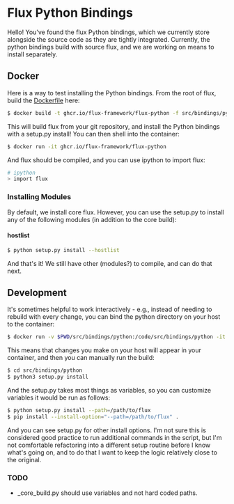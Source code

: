 # Flux Python Bindings

Hello! You've found the flux Python bindings, which we currently store alongside
the source code as they are tightly integrated. Currently, the python
bindings build with source flux, and we are working on means to install separately.

## Docker

Here is a way to test installing the Python bindings. From the root of flux,
build the [Dockerfile](Dockerfile) here:

```bash
$ docker build -t ghcr.io/flux-framework/flux-python -f src/bindings/python/Dockerfile .
```

This will build flux from your git repository, and install the Python bindings
with a setup.py install! You can then shell into the container:

```bash
$ docker run -it ghcr.io/flux-framework/flux-python
```

And flux should be compiled, and you can use ipython to import flux:

```bash
# ipython
> import flux
```

### Installing Modules

By default, we install core flux. However, you can use the setup.py to install
any of the following modules (in addition to the core build):

#### hostlist

```bash
$ python setup.py install --hostlist
```

And that's it! We still have other (modules?) to compile, and can do that next.

## Development

It's sometimes helpful to work interactively - e.g., instead of needing to rebuild with every change,
you can bind the python directory on your host to the container:

```bash
$ docker run -v $PWD/src/bindings/python:/code/src/bindings/python -it ghcr.io/flux-framework/flux-python
```

This means that changes you make on your host will appear in your container, and then you can
manually run the build:

```bash
$ cd src/bindings/python
$ python3 setup.py install
```

And the setup.py takes most things as variables, so you can customize variables it would be run as follows:

```bash
$ python setup.py install --path=/path/to/flux
$ pip install --install-option="--path=/path/to/flux" .
```

And you can see setup.py for other install options. I'm not sure this is considered good practice
to run additional commands in the script, but I'm not comfortable refactoring into a different
setup routine before I know what's going on, and to do that I want to keep the logic 
relatively close to the original.

### TODO

 - _core_build.py should use variables and not hard coded paths.

